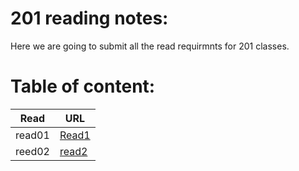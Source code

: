 # 201 reading notes:
Here we are going to submit all the read requirmnts for 201 classes.
# Table of content:
Read    | URL
-----   | ----
read01  | [Read1](https://majdimar.github.io/Reading.notes/class1)
reed02  | [read2]()
